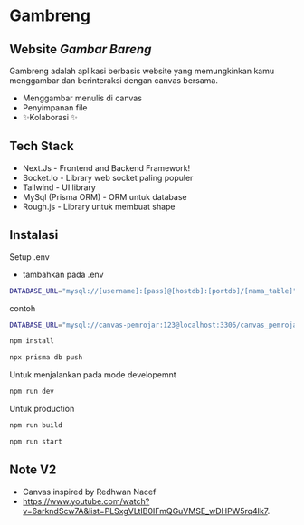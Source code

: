 # Gambreng

## Website _Gambar Bareng_

Gambreng adalah aplikasi berbasis website yang memungkinkan kamu menggambar dan berinteraksi dengan canvas bersama.

- Menggambar menulis di canvas
- Penyimpanan file
- ✨Kolaborasi ✨

## Tech Stack

- Next.Js - Frontend and Backend Framework!
- Socket.Io - Library web socket paling populer
- Tailwind - UI library
- MySql (Prisma ORM) - ORM untuk database
- Rough.js - Library untuk membuat shape

## Instalasi

Setup .env

- tambahkan pada .env

```sh
DATABASE_URL="mysql://[username]:[pass]@[hostdb]:[portdb]/[nama_table]"
```

contoh

```sh
DATABASE_URL="mysql://canvas-pemrojar:123@localhost:3306/canvas_pemrojar"
```

```sh
npm install
```

```sh
npx prisma db push
```

Untuk menjalankan pada mode developemnt

```sh
npm run dev
```

Untuk production

```sh
npm run build
```

```sh
npm run start
```

## Note V2

- Canvas inspired by Redhwan Nacef
- https://www.youtube.com/watch?v=6arkndScw7A&list=PLSxgVLtIB0IFmQGuVMSE_wDHPW5rq4Ik7.
